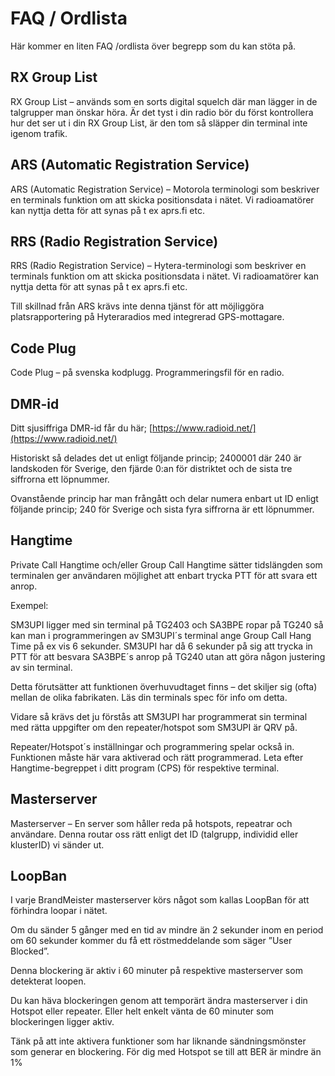 # FAQ / Ordlista

Här kommer en liten FAQ /ordlista över begrepp som du kan stöta på.&#x20;

## RX Group List

RX Group List – används som en sorts digital squelch där man lägger in de talgrupper man önskar höra. Är det tyst i din radio bör du först kontrollera hur det ser ut i din RX Group List, är den tom så släpper din terminal inte igenom trafik.

## ARS (Automatic Registration Service)

ARS (Automatic Registration Service) – Motorola terminologi som beskriver en terminals funktion om att skicka positionsdata i nätet. Vi radioamatörer kan nyttja detta för att synas på t ex aprs.fi etc.

## RRS (Radio Registration Service)

RRS (Radio Registration Service) – Hytera-terminologi som beskriver en terminals funktion om att skicka positionsdata i nätet. Vi radioamatörer kan nyttja detta för att synas på t ex aprs.fi etc.

Till skillnad från ARS krävs inte denna tjänst för att möjliggöra platsrapportering på Hyteraradios med integrerad GPS-mottagare.

## Code Plug

Code Plug – på svenska kodplugg. Programmeringsfil för en radio.

## DMR-id

Ditt sjusiffriga DMR-id får du här; [https://www.radioid.net/](https://www.radioid.net/)

Historiskt så delades det ut enligt följande princip; 2400001 där 240 är landskoden för Sverige, den fjärde 0:an för distriktet och de sista tre siffrorna ett löpnummer.

Ovanstående princip har man frångått och delar numera enbart ut ID enligt följande princip; 240 för Sverige och sista fyra siffrorna är ett löpnummer.

## Hangtime

Private Call Hangtime och/eller Group Call Hangtime sätter tidslängden som terminalen ger användaren möjlighet att enbart trycka PTT för att svara ett anrop.

Exempel:

SM3UPI ligger med sin terminal på TG2403 och SA3BPE ropar på TG240 så kan man i programmeringen av SM3UPI´s terminal ange Group Call Hang Time på ex vis 6 sekunder. SM3UPI har då 6 sekunder på sig att trycka in PTT för att besvara SA3BPE´s anrop på TG240 utan att göra någon justering av sin terminal.

Detta förutsätter att funktionen överhuvudtaget finns – det skiljer sig (ofta) mellan de olika fabrikaten. Läs din terminals spec för info om detta.

Vidare så krävs det ju förstås att SM3UPI har programmerat sin terminal med rätta uppgifter om den repeater/hotspot som SM3UPI är QRV på.

Repeater/Hotspot´s inställningar och programmering spelar också in. Funktionen måste här vara aktiverad och rätt programmerad. Leta efter Hangtime-begreppet i ditt program (CPS) för respektive terminal.

## Masterserver

Masterserver – En server som håller reda på hotspots, repeatrar och användare. Denna routar oss rätt enligt det ID (talgrupp, individid eller klusterID) vi sänder ut.

## LoopBan

I varje BrandMeister masterserver körs något som kallas LoopBan för att förhindra loopar i nätet.

Om du sänder 5 gånger med en tid av mindre än 2 sekunder inom en period om 60 sekunder kommer du få ett röstmeddelande som säger ”User Blocked”.

Denna blockering är aktiv i 60 minuter på respektive masterserver som detekterat loopen.

Du kan häva blockeringen genom att temporärt ändra masterserver i din Hotspot eller repeater. Eller helt enkelt vänta de 60 minuter som blockeringen ligger aktiv.

Tänk på att inte aktivera funktioner som har liknande sändningsmönster som generar en blockering. För dig med Hotspot se till att BER är mindre än 1%
